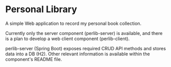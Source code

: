 # Personal Library

A simple Web application to record my personal book collection.

Currently only the server component (perlib-server) is available,
and there is a plan to develop a web client component (perlib-client).

perlib-server (Spring Boot) exposes required CRUD API methods and stores data into a DB (H2).
Other relevant information is available within the component's README file.

